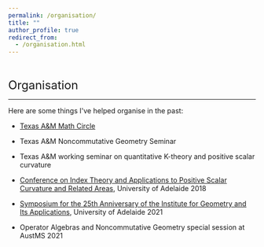 ```yaml
---
permalink: /organisation/
title: ""
author_profile: true
redirect_from: 
  - /organisation.html
---
```

  
  
<hr style="height:1pt; visibility:hidden;" />
<hr style="height:1pt; visibility:hidden;" />

<span style="font-size:1.7em; font-weight:410;">Organisation</span>
<hr style="height:1pt;"/>

Here are some things I've helped organise in the past:  

* [Texas A&M Math Circle](https://sites.google.com/tamu.edu/tamu-math-circle)

* Texas A&M Noncommutative Geometry Seminar

* Texas A&M working seminar on quantitative K-theory and positive scalar curvature

* [Conference on Index Theory and Applications to Positive Scalar Curvature and Related Areas](http://www.iga.adelaide.edu.au/workshops/IndexTheory2018/), University of Adelaide 2018

* [Symposium for the 25th Anniversary of the Institute for Geometry and Its Applications](http://www.iga.adelaide.edu.au/workshops/iga25/index.html), University of Adelaide 2021

* Operator Algebras and Noncommutative Geometry special session at AustMS 2021